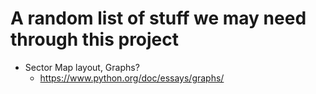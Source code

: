 A random list of stuff we may need through this project
=======================

  - Sector Map layout, Graphs?
    - https://www.python.org/doc/essays/graphs/
